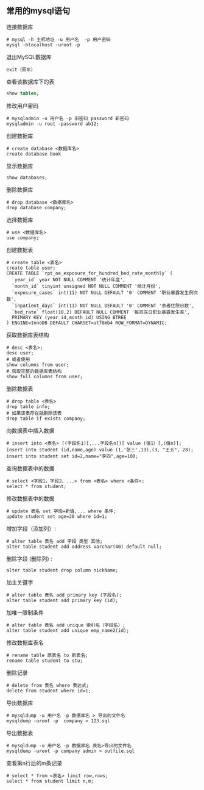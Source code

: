 ## 常用的mysql语句

连接数据库

```mysql
# mysql -h 主机地址 -u 用户名  -p 用户密码	
mysql -hlocalhost -uroot -p
```

退出MySQL数据库

```mysql
exit（回车）
```
查看该数据库下的表

```sql
show tables;
```

修改用户密码

```mysql
# mysqladmin -u 用户名 -p 旧密码 password 新密码
mysqladmin -u root -password ab12;
```

创建数据库

```mysql
# create database <数据库名>
create database book
```

显示数据库

```mysql
show databases;
```

删除数据库

```mysql
# drop database <数据库名>
drop database company;
```

选择数据库

```mysql
# use <数据库名>
use company;
```

创建数据表

```mysql
# create table <表名>
create table user;
CREATE TABLE `rpt_oe_exposure_for_hundred_bed_rate_monthly` (
  `year_id` year NOT NULL COMMENT '统计年度',
  `month_id` tinyint unsigned NOT NULL COMMENT '统计月份',
  `exposure_cases` int(11) NOT NULL DEFAULT '0' COMMENT '职业暴露发生例次数',
  `inpatient_days` int(11) NOT NULL DEFAULT '0' COMMENT '患者住院日数',
  `bed_rate` float(10,2) DEFAULT NULL COMMENT '每百床日职业暴露发生率',
  PRIMARY KEY (year_id,month_id) USING BTREE
) ENGINE=InnoDB DEFAULT CHARSET=utf8mb4 ROW_FORMAT=DYNAMIC;
```

获取数据库表结构

```mysql
# desc <表名>;
desc user;
# 或者使用
show columns from user;
# 获取完整的数据库表结构
show full columns from user;
```

删除数据表

```mysql
# drop table <表名>	
drop table info;
# 如果该表存在就删除该表
drop table if exists company;
```

向数据表中插入数据

```mysql
# insert into <表名> [(字段名1)[,...字段名n])] value (值1）[,(值n)];
insert into student (id,name,age) value (1,'张三',13),(3, "王五", 28);
insert into student set id=2,name="李四",age=100;
```

查询数据表中的数据

```mysql
# select <字段1，字段2，...> from <表名> where <条件>; 	
select * from student;
```

修改数据表中的数据

```mysql
# update 表名 set 字段=新值,... where 条件;	
update student set age=20 where id=1;
```

增加字段（添加列）:

```mysql
# alter table 表名 add 字段 类型 其他;	
alter table student add address varchar(40) default null;
```

删除字段  (删除列) :

```mysql
alter table student drop column nickName;
```

加主关键字

```mysql
# alter table 表名 add primary key (字段名);	
alter table student add primary key (id);
```

加唯一限制条件

```mysql
# alter table 表名 add unique 索引名（字段名）;	
alter table student add unique emp_name2(id);
```

修改数据库表名

```mysql
# rename table 原表名 to 新表名;
rename table student to stu;
```

删除记录

```mysql
# delete from 表名 where 表达式;
delete from student where id=1;
```

导出数据库

```mysql
# mysqldump -u 用户名 -p 数据库名 > 导出的文件名
mysqldump -uroot -p  company > 123.sql
```

导出数据表

```mysql
# mysqldump -u 用户名 -p 数据库名 表名>导出的文件名
mysqldump -uroot -p company admin > outfile.sql
```

查看第n行后的m条记录

```mysql
# select * from <表名> limit row,rows;
select * from student limit n,m;
```

